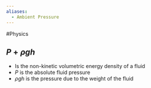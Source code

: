 ```yaml
---
aliases:
  - Ambient Pressure
---
```

#Physics 
## $\displaystyle P+\rho gh$
* Is the non-kinetic volumetric energy density of a fluid
* $\displaystyle P$ is the absolute fluid pressure
* $\displaystyle \rho gh$ is the pressure due to the weight of the fluid